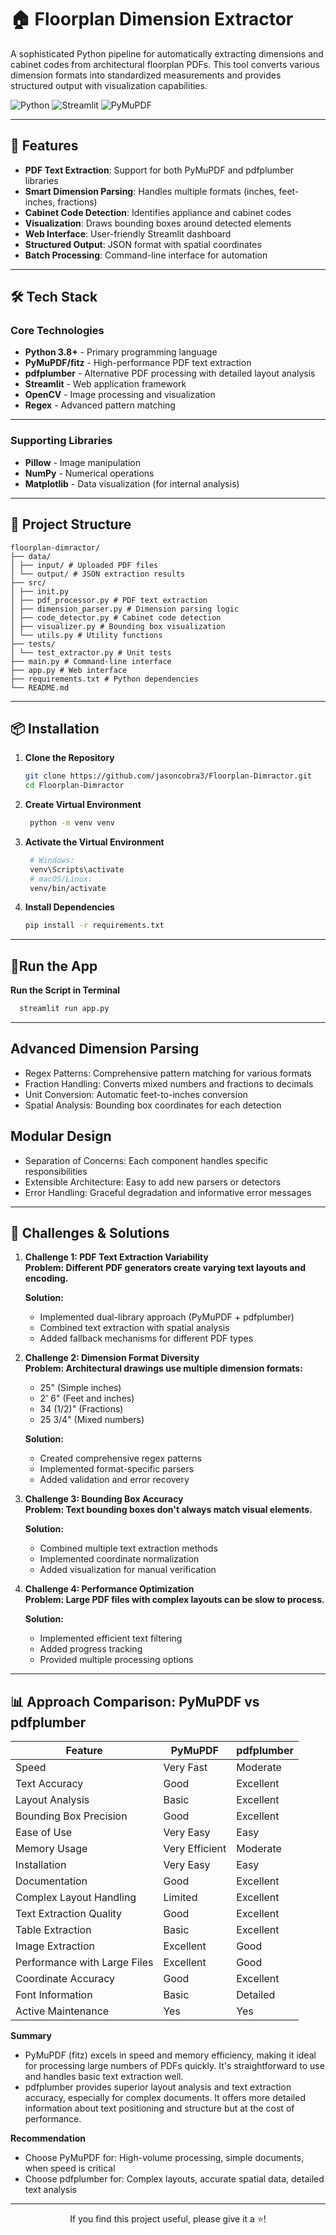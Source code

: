 # 🏠 Floorplan Dimension Extractor

A sophisticated Python pipeline for automatically extracting dimensions and cabinet codes from architectural floorplan PDFs. This tool converts various dimension formats into standardized measurements and provides structured output with visualization capabilities.

![Python](https://img.shields.io/badge/Python-3.8%2B-blue)
![Streamlit](https://img.shields.io/badge/Streamlit-1.28.0-red)
![PyMuPDF](https://img.shields.io/badge/PyMuPDF-1.23.7-green)

---

## 🚀 Features

- **PDF Text Extraction**: Support for both PyMuPDF and pdfplumber libraries
- **Smart Dimension Parsing**: Handles multiple formats (inches, feet-inches, fractions)
- **Cabinet Code Detection**: Identifies appliance and cabinet codes
- **Visualization**: Draws bounding boxes around detected elements
- **Web Interface**: User-friendly Streamlit dashboard
- **Structured Output**: JSON format with spatial coordinates
- **Batch Processing**: Command-line interface for automation

---


## 🛠 Tech Stack

### Core Technologies
- **Python 3.8+** - Primary programming language
- **PyMuPDF/fitz** - High-performance PDF text extraction
- **pdfplumber** - Alternative PDF processing with detailed layout analysis
- **Streamlit** - Web application framework
- **OpenCV** - Image processing and visualization
- **Regex** - Advanced pattern matching

---


### Supporting Libraries
- **Pillow** - Image manipulation
- **NumPy** - Numerical operations
- **Matplotlib** - Data visualization (for internal analysis)

---

## 📁 Project Structure
```
floorplan-dimractor/
├── data/
│ ├── input/ # Uploaded PDF files
│ └── output/ # JSON extraction results
├── src/
│ ├── init.py
│ ├── pdf_processor.py # PDF text extraction
│ ├── dimension_parser.py # Dimension parsing logic
│ ├── code_detector.py # Cabinet code detection
│ ├── visualizer.py # Bounding box visualization
│ └── utils.py # Utility functions
├── tests/
│ └── test_extractor.py # Unit tests
├── main.py # Command-line interface
├── app.py # Web interface
├── requirements.txt # Python dependencies
└── README.md
```
---

## 📦 Installation

1. **Clone the Repository**
   ```bash
   git clone https://github.com/jasoncobra3/Floorplan-Dimractor.git
   cd Floorplan-Dimractor


2. **Create Virtual Environment**
   ```bash
    python -m venv venv
   
3. **Activate the Virtual Environment**
   ```bash
    # Windows:
    venv\Scripts\activate
    # macOS/Linux:
    venv/bin/activate

4. **Install Dependencies**
   ```bash
   pip install -r requirements.txt


---


##  🚀Run the App
   **Run the Script in Terminal**
   ```bash
     streamlit run app.py
   ```


---


## Advanced Dimension Parsing
- Regex Patterns: Comprehensive pattern matching for various formats
- Fraction Handling: Converts mixed numbers and fractions to decimals
- Unit Conversion: Automatic feet-to-inches conversion
- Spatial Analysis: Bounding box coordinates for each detection

## Modular Design
- Separation of Concerns: Each component handles specific responsibilities
- Extensible Architecture: Easy to add new parsers or detectors
- Error Handling: Graceful degradation and informative error messages

---

## 🎯 Challenges & Solutions

1. **Challenge 1: PDF Text Extraction Variability**<br>
   **Problem: Different PDF generators create varying text layouts and encoding.**

    **Solution:**
   -  Implemented dual-library approach (PyMuPDF + pdfplumber)
   -  Combined text extraction with spatial analysis
   -  Added fallback mechanisms for different PDF types


2. **Challenge 2: Dimension Format Diversity**<br>
   **Problem: Architectural drawings use multiple dimension formats:**
   - 25" (Simple inches)
   - 2' 6" (Feet and inches)
   - 34 (1/2)" (Fractions)
   - 25 3/4" (Mixed numbers)

   **Solution:**
   - Created comprehensive regex patterns
   - Implemented format-specific parsers
   - Added validation and error recovery

3.  **Challenge 3: Bounding Box Accuracy**<br>
   **Problem: Text bounding boxes don't always match visual elements.**

    **Solution:**
    - Combined multiple text extraction methods
    - Implemented coordinate normalization
    - Added visualization for manual verification

4.  **Challenge 4: Performance Optimization**<br>
   **Problem: Large PDF files with complex layouts can be slow to process.**

    **Solution:**
    - Implemented efficient text filtering
    - Added progress tracking
    - Provided multiple processing options
  
  ---

## 📊 Approach Comparison: PyMuPDF vs pdfplumber

| Feature | PyMuPDF | pdfplumber |
|---------|---------|------------|
| Speed | Very Fast | Moderate |
| Text Accuracy | Good | Excellent |
| Layout Analysis | Basic | Excellent |
| Bounding Box Precision | Good | Excellent |
| Ease of Use | Very Easy | Easy |
| Memory Usage | Very Efficient | Moderate |
| Installation | Very Easy | Easy |
| Documentation | Good | Excellent |
| Complex Layout Handling | Limited | Excellent |
| Text Extraction Quality | Good | Excellent |
| Table Extraction | Basic | Excellent |
| Image Extraction | Excellent | Good |
| Performance with Large Files | Excellent | Good |
| Coordinate Accuracy | Good | Excellent |
| Font Information | Basic | Detailed |
| Active Maintenance | Yes | Yes |

**Summary**
- PyMuPDF (fitz) excels in speed and memory efficiency, making it ideal for processing large numbers of PDFs quickly. It's straightforward to use and handles basic text extraction well.
- pdfplumber provides superior layout analysis and text extraction accuracy, especially for complex documents. It offers more detailed information about text positioning and structure but at the cost of performance.

**Recommendation**
- Choose PyMuPDF for: High-volume processing, simple documents, when speed is critical
- Choose pdfplumber for: Complex layouts, accurate spatial data, detailed text analysis

---

<div align="center">
If you find this project useful, please give it a ⭐!
</div> 
